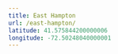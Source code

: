 ```yaml
---
title: East Hampton
url: /east-hampton/
latitude: 41.575844200000006
longitude: -72.50248040000001
---
```


